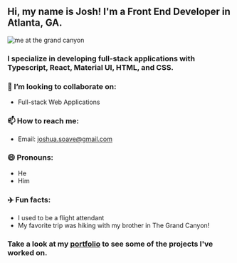 

## Hi, my name is Josh! I'm a Front End Developer in Atlanta, GA.

![me at the grand canyon](https://images.unsplash.com/photo-1516302350523-4c29d47b89e0?ixlib=rb-1.2.1&ixid=eyJhcHBfaWQiOjExMDk0fQ&auto=format&fit=crop&w=2250&q=80)

### I specialize in developing full-stack applications with Typescript, React, Material UI, HTML, and CSS.

### 👯 I’m looking to collaborate on:
- Full-stack Web Applications 
### 📫 How to reach me: 
- Email: joshua.soave@gmail.com
### 😄 Pronouns: 
 - He
 - Him
### :airplane: Fun facts: 
 - I used to be a flight attendant 
 - My favorite trip was hiking with my brother in The Grand Canyon! 

### Take a look at my [portfolio](https://joshsoave.com/) to see some of the projects I've worked on.
